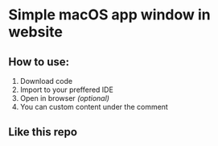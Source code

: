 # **Simple macOS app window in website**

## How to use:

1. Download code
2. Import to your preffered IDE
3. Open in browser *(optional)*
4. You can custom content under the comment

## Like this repo